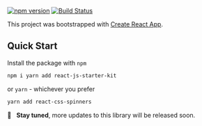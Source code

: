 [![npm version](https://badge.fury.io/js/react-js-starter-kit.svg)](https://badge.fury.io/js/react-js-starter-kit)
[![Build Status](https://travis-ci.com/vikichand/react-js-starter-kit.svg?branch=master)](https://travis-ci.com/vikichand/react-js-starter-kit)

This project was bootstrapped with [Create React App](https://github.com/facebook/create-react-app).

## Quick Start

Install the package with `npm`

```sh
npm i yarn add react-js-starter-kit
```

or `yarn` - whichever you prefer

```sh
yarn add react-css-spinners
```

:rocket: &nbsp; **Stay tuned**, more updates to this library will be released soon.

